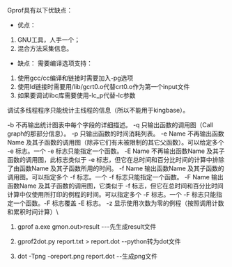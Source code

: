 Gprof具有以下优缺点：
- 优点：
1.  GNU工具，人手一个；
1. 混合方法采集信息。
- 缺点：
需要编译选项支持：
1. 使用gcc/cc编译和链接时需要加入-pg选项
1. 使用ld链接时需要用/lib/gcrt0.o代替crt0.o作为第一个input文件
1. 如果要调试libc库需要使用-lc_p代替-lc参数


调试多线程程序只能统计主线程的信息（所以不能用于kingbase）。

-b 不再输出统计图表中每个字段的详细描述。
-q 只输出函数的调用图（Call graph的那部分信息）。
-p 只输出函数的时间消耗列表。
-e Name 不再输出函数Name 及其子函数的调用图（除非它们有未被限制的其它父函数）。可以给定多个 -e 标志。一个 -e 标志只能指定一个函数。
-E Name 不再输出函数Name 及其子函数的调用图，此标志类似于 -e 标志，但它在总时间和百分比时间的计算中排除了由函数Name 及其子函数所用的时间。
-f Name 输出函数Name 及其子函数的调用图。可以指定多个 -f 标志。一个 -f 标志只能指定一个函数。
-F Name 输出函数Name 及其子函数的调用图，它类似于 -f 标志，但它在总时间和百分比时间计算中仅使用所打印的例程的时间。可以指定多个 -F 标志。一个 -F 标志只能指定一个函数。-F 标志覆盖 -E 标志。
-z 显示使用次数为零的例程（按照调用计数和累积时间计算）\


1. gprof a.exe gmon.out>result          ---先生成result文件

2. gprof2dot.py report.txt > report.dot    --python转为dot文件

3. dot -Tpng -oreport.png report.dot      --生成png文件